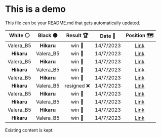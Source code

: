 # This is a demo

This file can be your README.md that gets automatically updated.

<!--START_SECTION:chessStats-->
<!-- Automatically generated with https://github.com/Balastrong/chess-stats-action -->

| White ⚪ | Black ⚫ | Result 🏆 | Date 📅 | Position 🗺️ |
|:---:|:---:|:---:|:---:|:---:|
| Valera_B5 | **Hikaru** | win 🥇 | 14/7/2023 | <a href="http://www.ee.unb.ca/cgi-bin/tervo/fen.pl?select=8/8/3n1k2/1R4pp/4K3/7P/5P2/8 w - -">Link</a> |
| **Hikaru** | Valera_B5 | win 🥇 | 14/7/2023 | <a href="http://www.ee.unb.ca/cgi-bin/tervo/fen.pl?select=6rr/1b1R1pk1/pq2P3/1p3Q1p/8/P1P4P/1P4PK/4R3 b - -">Link</a> |
| Valera_B5 | **Hikaru** | win 🥇 | 14/7/2023 | <a href="http://www.ee.unb.ca/cgi-bin/tervo/fen.pl?select=r1b4r/pp4kp/4pqp1/2p1n3/6Q1/1P1B4/P1PP2P1/2K2R1R w - -">Link</a> |
| **Hikaru** | Valera_B5 | win 🥇 | 14/7/2023 | <a href="http://www.ee.unb.ca/cgi-bin/tervo/fen.pl?select=r4rk1/pp4b1/1qn3Rp/3p1n2/7P/3P1NP1/PPP2PB1/R1BQ2K1 b - -">Link</a> |
| Valera_B5 | **Hikaru** | win 🥇 | 14/7/2023 | <a href="http://www.ee.unb.ca/cgi-bin/tervo/fen.pl?select=4q1k1/5rpp/4p3/2NpB3/1p1Pn1n1/1Pp1P2Q/2P3PP/5R1K w - -">Link</a> |
| **Hikaru** | Valera_B5 | resigned ❌ | 14/7/2023 | <a href="http://www.ee.unb.ca/cgi-bin/tervo/fen.pl?select=4rrk1/p1p3pp/b7/2b5/6B1/P1N5/1PnB1PPP/4R1KR w - -">Link</a> |
| Valera_B5 | **Hikaru** | win 🥇 | 14/7/2023 | <a href="http://www.ee.unb.ca/cgi-bin/tervo/fen.pl?select=8/8/P3kp2/4b3/8/6PK/8/r7 w - -">Link</a> |
| **Hikaru** | Valera_B5 | win 🥇 | 14/7/2023 | <a href="http://www.ee.unb.ca/cgi-bin/tervo/fen.pl?select=3r1rk1/p1p1b1pp/b1nq1n2/8/3P1B2/P1N4B/1P2NPPP/R2Q2KR b - -">Link</a> |
| Valera_B5 | **Hikaru** | win 🥇 | 14/7/2023 | <a href="http://www.ee.unb.ca/cgi-bin/tervo/fen.pl?select=5rk1/5p1p/2p2qpP/8/5b2/P1N5/P2Q1PP1/K1R5 w - -">Link</a> |
| **Hikaru** | Valera_B5 | win 🥇 | 14/7/2023 | <a href="http://www.ee.unb.ca/cgi-bin/tervo/fen.pl?select=5rk1/pbq2p2/7p/1ppnrP2/3p4/3P1NQ1/PPP3B1/R4NK1 b - -">Link</a> |

<!--END_SECTION:chessStats-->

Existing content is kept.
